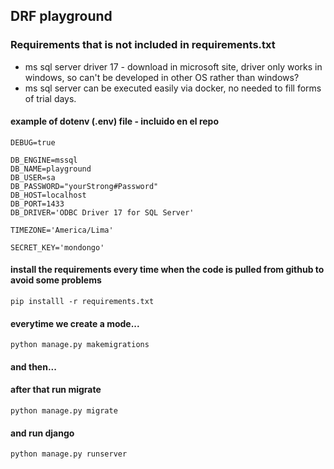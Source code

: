 ## DRF playground

### Requirements that is not included in requirements.txt

- ms sql server driver 17 - download in microsoft site, driver only works in windows, so can't be developed in other OS rather than windows?
- ms sql server can be executed easily via docker, no needed to fill forms of trial days.

#### example of dotenv (.env) file - incluido en el repo

```
DEBUG=true

DB_ENGINE=mssql
DB_NAME=playground
DB_USER=sa
DB_PASSWORD="yourStrong#Password"
DB_HOST=localhost
DB_PORT=1433
DB_DRIVER='ODBC Driver 17 for SQL Server'

TIMEZONE='America/Lima'

SECRET_KEY='mondongo'
```

#### install the requirements every time when the code is pulled from github to avoid some problems

```
pip installl -r requirements.txt

```

#### everytime we create a mode...

```
python manage.py makemigrations
```

#### and then...

#### after that run migrate

```
python manage.py migrate
```

#### and run django

```
python manage.py runserver
```
